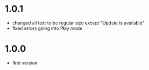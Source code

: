 # 1.0.1

- changed all text to be regular size except "Update is available"
- fixed errors going into Play mode

# 1.0.0

- first version
